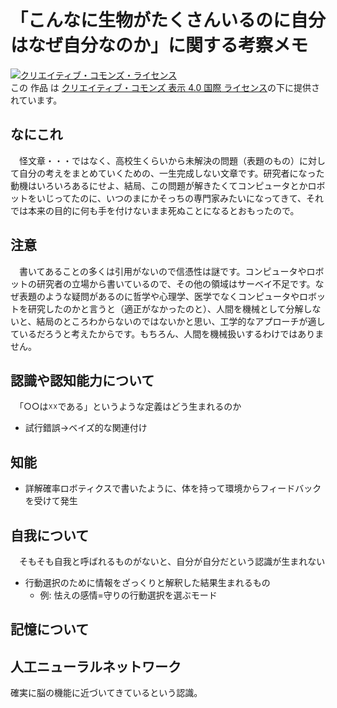 # 「こんなに生物がたくさんいるのに自分はなぜ自分なのか」に関する考察メモ

<a rel="license" href="http://creativecommons.org/licenses/by/4.0/"><img alt="クリエイティブ・コモンズ・ライセンス" style="border-width:0" src="https://i.creativecommons.org/l/by/4.0/88x31.png" /></a><br />この 作品 は <a rel="license" href="http://creativecommons.org/licenses/by/4.0/">クリエイティブ・コモンズ 表示 4.0 国際 ライセンス</a>の下に提供されています。

## なにこれ

　怪文章・・・ではなく、高校生くらいから未解決の問題（表題のもの）に対して自分の考えをまとめていくための、一生完成しない文章です。研究者になった動機はいろいろあるにせよ、結局、この問題が解きたくてコンピュータとかロボットをいじってたのに、いつのまにかそっちの専門家みたいになってきて、それでは本来の目的に何も手を付けないまま死ぬことになるとおもったので。

## 注意

　書いてあることの多くは引用がないので信憑性は謎です。コンピュータやロボットの研究者の立場から書いているので、その他の領域はサーベイ不足です。なぜ表題のような疑問があるのに哲学や心理学、医学でなくコンピュータやロボットを研究したのかと言うと（適正がなかったのと）、人間を機械として分解しないと、結局のところわからないのではないかと思い、工学的なアプローチが適しているだろうと考えたからです。もちろん、人間を機械扱いするわけではありません。

## 認識や認知能力について

　「○○は☓☓である」というような定義はどう生まれるのか

* 試行錯誤→ベイズ的な関連付け

## 知能

* 詳解確率ロボティクスで書いたように、体を持って環境からフィードバックを受けて発生

## 自我について

　そもそも自我と呼ばれるものがないと、自分が自分だという認識が生まれない

* 行動選択のために情報をざっくりと解釈した結果生まれるもの
    * 例: 怯えの感情=守りの行動選択を選ぶモード

## 記憶について

## 人工ニューラルネットワーク

確実に脳の機能に近づいてきているという認識。
